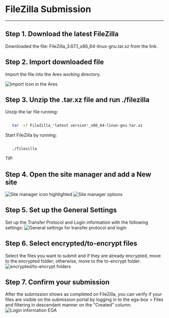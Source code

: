 # FileZilla Submission


------------------------

## Step 1. Download the latest FileZilla

Downloaded the file: FileZilla_3.67.1_x86_64-linux-gnu.tar.xz from the link.

## Step 2. Import downloaded file

Import the file into the Ares working directory.

![Import icon in the Ares]()

## Step 3. Unzip the .tar.xz file and run ./filezilla

Unzip the tar file running:
```bash

   tar -xf FileZilla_*latest version*_x86_64-linux-gnu.tar.xz 
```
Start FileZilla by running:
```bash

   ./filezilla 
```
TIP:
## Step 4. Open the site manager and add a New site
![Site manager icon highlighted]()
![Site manager options]()

## Step 5. Set up the General Settings
Set up the Transfer Protocol and Login information with the following settings:
![General settings for transfer protocol and login]()

## Step 6. Select encrypted/to-encrypt files 
Select the files you want to submit and if they are already encrypted, move to the encrypted folder; otherwise, move to the to-encrypt folder.
![encrypted/to-encrypt folders]()

## Step 7. Confirm your submission
After the submission shows as completed on FileZilla, you can verify if your files are visible on the submission portal by logging in to the ega-box > Files and filtering in descendant manner on the "Created" column. 
![Login information EGA]()
